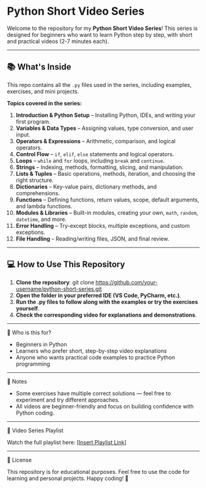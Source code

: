 # Python Short Video Series

Welcome to the repository for my **Python Short Video Series**! This series is designed for beginners who want to learn Python step by step, with short and practical videos (2-7 minutes each).

---

## 📚 What's Inside

This repo contains all the `.py` files used in the series, including examples, exercises, and mini projects.

**Topics covered in the series:**

1. **Introduction & Python Setup** – Installing Python, IDEs, and writing your first program.
2. **Variables & Data Types** – Assigning values, type conversion, and user input.
3. **Operators & Expressions** – Arithmetic, comparison, and logical operators.
4. **Control Flow** – `if`, `elif`, `else` statements and logical operators.
5. **Loops** – `while` and `for` loops, including `break` and `continue`.
6. **Strings** – Indexing, methods, formatting, slicing, and manipulation.
7. **Lists & Tuples** – Basic operations, methods, iteration, and choosing the right structure.
8. **Dictionaries** – Key-value pairs, dictionary methods, and comprehensions.
9. **Functions** – Defining functions, return values, scope, default arguments, and lambda functions.
10. **Modules & Libraries** – Built-in modules, creating your own, `math`, `random`, `datetime`, and more.
11. **Error Handling** – Try-except blocks, multiple exceptions, and custom exceptions.
12. **File Handling** – Reading/writing files, JSON, and final review.

---

## 💻 How to Use This Repository

1. **Clone the repository**:
git clone https://github.com/your-username/python-short-series.git
2. **Open the folder in your preferred IDE (VS Code, PyCharm, etc.)**.
3. **Run the .py files to follow along with the examples or try the exercises yourself**.
4. **Check the corresponding video for explanations and demonstrations**.

---

🎯 Who is this for?

- Beginners in Python
- Learners who prefer short, step-by-step video explanations
- Anyone who wants practical code examples to practice Python programming

---

📌 Notes

- Some exercises have multiple correct solutions — feel free to experiment and try different approaches.
- All videos are beginner-friendly and focus on building confidence with Python coding.

---

🔗 Video Series Playlist

Watch the full playlist here: [[Insert Playlist Link]](https://www.youtube.com/playlist?list=PLA0Xo-nYZj7isH1iyIP-Q0r2WUOl_j_4d)

---

📄 License

This repository is for educational purposes. Feel free to use the code for learning and personal projects.
Happy coding! 🚀
 ```bash
